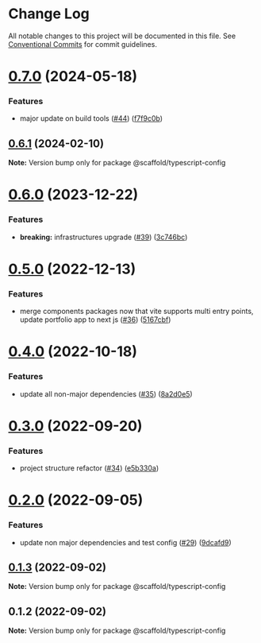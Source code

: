 # Change Log

All notable changes to this project will be documented in this file.
See [Conventional Commits](https://conventionalcommits.org) for commit guidelines.

# [0.7.0](https://github.com/anthony-y-zhu14/MikoshiUI/compare/@scaffold/typescript-config@0.6.1...@scaffold/typescript-config@0.7.0) (2024-05-18)


### Features

* major update on build tools ([#44](https://github.com/anthony-y-zhu14/MikoshiUI/issues/44)) ([f7f9c0b](https://github.com/anthony-y-zhu14/MikoshiUI/commit/f7f9c0b054a6e80c44dafe6b819c868c4007902e))





## [0.6.1](https://github.com/anthony-y-zhu14/MikoshiUI/compare/@scaffold/typescript-config@0.6.0...@scaffold/typescript-config@0.6.1) (2024-02-10)

**Note:** Version bump only for package @scaffold/typescript-config





# [0.6.0](https://github.com/anthony-y-zhu14/MikoshiUI/compare/@scaffold/typescript-config@0.5.0...@scaffold/typescript-config@0.6.0) (2023-12-22)


### Features

* **breaking:** infrastructures upgrade ([#39](https://github.com/anthony-y-zhu14/MikoshiUI/issues/39)) ([3c746bc](https://github.com/anthony-y-zhu14/MikoshiUI/commit/3c746bca0de9882c8e3a0f9b2fc5be250038513d))





# [0.5.0](https://github.com/anthony-y-zhu14/MikoshiUI/compare/@scaffold/typescript-config@0.4.0...@scaffold/typescript-config@0.5.0) (2022-12-13)


### Features

* merge components packages now that vite supports multi entry points, update portfolio app to next js ([#36](https://github.com/anthony-y-zhu14/MikoshiUI/issues/36)) ([5167cbf](https://github.com/anthony-y-zhu14/MikoshiUI/commit/5167cbf496762d6869d27f99d41f4a54133bb0e8))





# [0.4.0](https://github.com/anthony-y-zhu14/MikoshiUI/compare/@scaffold/typescript-config@0.3.0...@scaffold/typescript-config@0.4.0) (2022-10-18)


### Features

* update all non-major dependencies ([#35](https://github.com/anthony-y-zhu14/MikoshiUI/issues/35)) ([8a2d0e5](https://github.com/anthony-y-zhu14/MikoshiUI/commit/8a2d0e50805a7fa79b78b89807ea2a5568cb1ff0))





# [0.3.0](https://github.com/anthony-y-zhu14/MikoshiUI/compare/@scaffold/typescript-config@0.2.0...@scaffold/typescript-config@0.3.0) (2022-09-20)


### Features

* project structure refactor ([#34](https://github.com/anthony-y-zhu14/MikoshiUI/issues/34)) ([e5b330a](https://github.com/anthony-y-zhu14/MikoshiUI/commit/e5b330aa42c3c0ea13b0c5d953ddce951da1fba2))





# [0.2.0](https://github.com/anthony-y-zhu14/MikoshiUI/compare/@scaffold/typescript-config@0.1.3...@scaffold/typescript-config@0.2.0) (2022-09-05)


### Features

* update non major dependencies and test config ([#29](https://github.com/anthony-y-zhu14/MikoshiUI/issues/29)) ([9dcafd9](https://github.com/anthony-y-zhu14/MikoshiUI/commit/9dcafd9773342116a1ca194989af60fa86b957ff))





## [0.1.3](https://github.com/anthony-y-zhu14/MikoshiUI/compare/@scaffold/typescript-config@0.1.2...@scaffold/typescript-config@0.1.3) (2022-09-02)

**Note:** Version bump only for package @scaffold/typescript-config





## 0.1.2 (2022-09-02)

**Note:** Version bump only for package @scaffold/typescript-config
